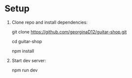 # Setup

1. Clone repo and install dependencies:

    git clone https://github.com/georginaD12/guitar-shop.git

    cd guitar-shop

    npm install

2. Start dev server:
   
    npm run dev
